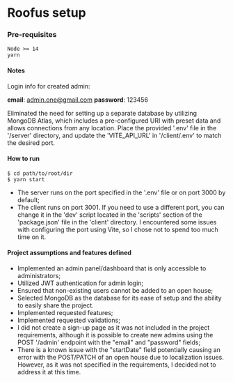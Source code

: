 # Roofus setup

### Pre-requisites

    Node >= 14
    yarn

#### Notes

Login info for created admin:

**email**: admin.one@gmail.com
**password**: 123456

Eliminated the need for setting up a separate database by utilizing MongoDB Atlas, which includes a pre-configured URI with preset data and allows connections from any location.
Place the provided '.env' file in the '/server' directory, and update the 'VITE_API_URL' in '/client/.env' to match the desired port.

#### How to run

    $ cd path/to/root/dir
    $ yarn start

- The server runs on the port specified in the '.env' file or on port 3000 by default;
- The client runs on port 3001. If you need to use a different port, you can change it in the 'dev' script located in the 'scripts' section of the 'package.json' file in the 'client' directory. I encountered some issues with configuring the port using Vite, so I chose not to spend too much time on it.

#### Project assumptions and features defined

- Implemented an admin panel/dashboard that is only accessible to administrators;
- Utilized JWT authentication for admin login;
- Ensured that non-existing users cannot be added to an open house;
- Selected MongoDB as the database for its ease of setup and the ability to easily share the project.
- Implemented requested features;
- Implemented requested validations;
- I did not create a sign-up page as it was not included in the project requirements, although it is possible to create new admins using the POST '/admin' endpoint with the "email" and "password" fields;
- There is a known issue with the "startDate" field potentially causing an error with the POST/PATCH of an open house due to localization issues. However, as it was not specified in the requirements, I decided not to address it at this time.
